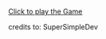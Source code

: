 <a href="https://vhisor.github.io/rock-paper-scissors-game/">Click to play the Game</a>

credits to: SuperSimpleDev
